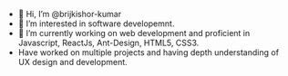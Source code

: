 - 👋 Hi, I’m @brijkishor-kumar
- 👀 I’m interested in software developemnt.
- 🌱 I’m currently working on web development and proficient in Javascript, ReactJs, Ant-Design, HTML5, CSS3.
- Have worked on multiple projects and having depth understanding of UX design and development.
